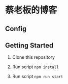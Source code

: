 # 蔡老板的博客

## Config



## Getting Started

1. Clone this repository

2. Run script `npm install`

3. Run script `npm run start`
